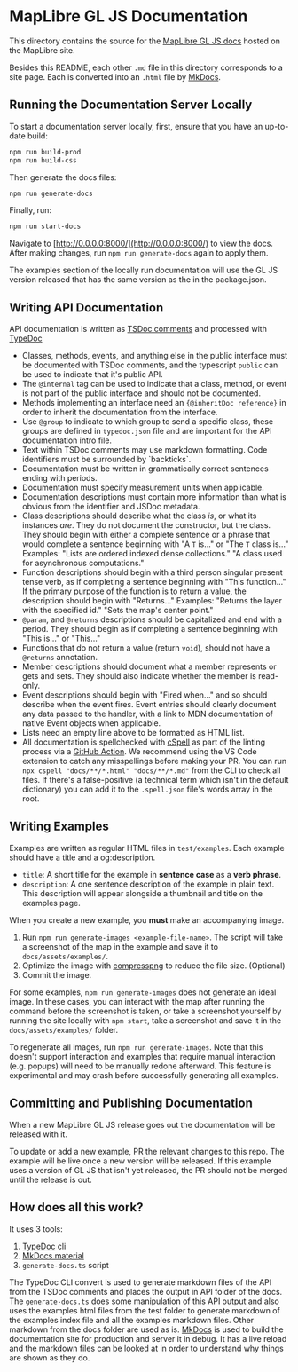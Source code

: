# MapLibre GL JS Documentation

This directory contains the source for the [MapLibre GL JS docs](https://maplibre.org/maplibre-gl-js/docs/) hosted on the MapLibre site.

Besides this README, each other `.md` file in this directory corresponds to a site page. Each is converted into an `.html` file by [MkDocs](https://www.mkdocs.org/).

## Running the Documentation Server Locally

To start a documentation server locally, first, ensure that you have an up-to-date build:

```bash
npm run build-prod
npm run build-css
```

Then generate the docs files:

```bash
npm run generate-docs
```

Finally, run:

```bash
npm run start-docs
```

Navigate to [http://0.0.0.0:8000/](http://0.0.0.0:8000/) to view the docs. After making changes, run `npm run generate-docs` again to apply them.

The examples section of the locally run documentation will use the GL JS version released that has the same version as the in the package.json.

## Writing API Documentation

API documentation is written as [TSDoc comments](https://tsdoc.org/) and processed with [TypeDoc](https://typedoc.org/)

* Classes, methods, events, and anything else in the public interface must be documented with TSDoc comments, and the typescript `public` can be used to indicate that it's public API.
* The `@internal` tag can be used to indicate that a class, method, or event is not part of the public interface and should not be documented.
* Methods implementing an interface need an `{@inheritDoc reference}` in order to inherit the documentation from the interface.
* Use `@group` to indicate to which group to send a specific class, these groups are defined in `typedoc.json` file and are important for the API documentation intro file.
* Text within TSDoc comments may use markdown formatting. Code identifiers must be surrounded by \`backticks\`.
* Documentation must be written in grammatically correct sentences ending with periods.
* Documentation must specify measurement units when applicable.
* Documentation descriptions must contain more information than what is obvious from the identifier and JSDoc metadata.
* Class descriptions should describe what the class *is*, or what its instances *are*. They do not document the constructor, but the class. They should begin with either a complete sentence or a phrase that would complete a sentence beginning with "A `T` is..." or "The `T` class is..." Examples: "Lists are ordered indexed dense collections." "A class used for asynchronous computations."
* Function descriptions should begin with a third person singular present tense verb, as if completing a sentence beginning with "This function..." If the primary purpose of the function is to return a value, the description should begin with "Returns..." Examples: "Returns the layer with the specified id." "Sets the map's center point."
* `@param`, and `@returns` descriptions should be capitalized and end with a period. They should begin as if completing a sentence beginning with "This is..." or "This..."
* Functions that do not return a value (return `void`), should not have a `@returns` annotation.
* Member descriptions should document what a member represents or gets and sets. They should also indicate whether the member is read-only.
* Event descriptions should begin with "Fired when..." and so should describe when the event fires. Event entries should clearly document any data passed to the handler, with a link to MDN documentation of native Event objects when applicable.
* Lists need an empty line above to be formatted as HTML list.
* All documentation is spellchecked with [cSpell](https://cspell.org/) as part of the linting process via a [GitHub Action](https://github.com/marketplace/actions/cspell-action). We recommend using the VS Code extension to catch any misspellings before making your PR. You can run `npx cspell "docs/**/*.html" "docs/**/*.md"` from the CLI to check all files. If there's a false-positive (a technical term which isn't in the default dictionary) you can add it to the `.spell.json` file's words array in the root.

## Writing Examples

Examples are written as regular HTML files in `test/examples`. Each example should have a title and a og:description.

* `title`: A short title for the example in **sentence case** as a **verb phrase**.
* `description`: A one sentence description of the example in plain text. This description will appear alongside a thumbnail and title on the examples page.

When you create a new example, you **must** make an accompanying image.

1. Run `npm run generate-images <example-file-name>`. The script will take a screenshot of the map in the example and save it to `docs/assets/examples/`.
2. Optimize the image with [compresspng](https://compresspng.com/) to reduce the file size. (Optional)
3. Commit the image.

For some examples, `npm run generate-images` does not generate an ideal image. In these cases, you can interact with the map after running the command before the screenshot is taken, or take a screenshot yourself by running the site locally with `npm start`, take a screenshot and save it in the `docs/assets/examples/` folder.

To regenerate all images, run `npm run generate-images`. Note that this doesn't support interaction and examples that require manual interaction (e.g. popups) will need to be manually redone afterward. This feature is experimental and may crash before successfully generating all examples.

## Committing and Publishing Documentation

When a new MapLibre GL JS release goes out the documentation will be released with it.

To update or add a new example, PR the relevant changes to this repo. The example will be live once a new version will be released. If this example uses a version of GL JS that isn't yet released, the PR should not be merged until the release is out.

## How does all this work?

It uses 3 tools:

1. [TypeDoc](https://typedoc.org/) cli
2. [MkDocs material](https://squidfunk.github.io/mkdocs-material/)
3. `generate-docs.ts` script

The TypeDoc CLI convert is used to generate markdown files of the API from the TSDoc comments and places the output in API folder of the docs.
The `generate-docs.ts` does some manipulation of this API output and also uses the examples html files from the test folder to generate markdown of the examples index file and all the examples markdown files.
Other markdown from the docs folder are used as is.
[MkDocs](https://www.mkdocs.org/) is used to build the documentation site for production and server it in debug. It has a live reload and the markdown files can be looked at in order to understand why things are shown as they do.
